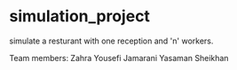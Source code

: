 # simulation_project
simulate a resturant with one reception and 'n' workers. 

Team members:
Zahra Yousefi Jamarani
Yasaman Sheikhan

